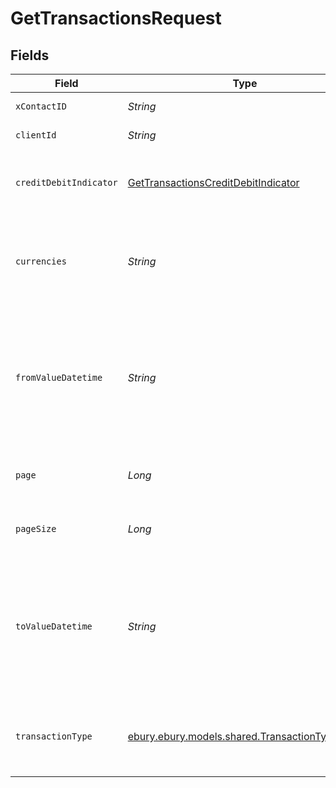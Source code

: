 # GetTransactionsRequest


## Fields

| Field                                                                                                    | Type                                                                                                     | Required                                                                                                 | Description                                                                                              |
| -------------------------------------------------------------------------------------------------------- | -------------------------------------------------------------------------------------------------------- | -------------------------------------------------------------------------------------------------------- | -------------------------------------------------------------------------------------------------------- |
| `xContactID`                                                                                             | *String*                                                                                                 | :heavy_minus_sign:                                                                                       | The ID of the contact                                                                                    |
| `clientId`                                                                                               | *String*                                                                                                 | :heavy_check_mark:                                                                                       | The ID of the client                                                                                     |
| `creditDebitIndicator`                                                                                   | [GetTransactionsCreditDebitIndicator](../../models/operations/GetTransactionsCreditDebitIndicator.md)    | :heavy_minus_sign:                                                                                       | Filter transactions by debit/credit type                                                                 |
| `currencies`                                                                                             | *String*                                                                                                 | :heavy_check_mark:                                                                                       | A comma-separated list of currency codes compliant to ISO 4217                                           |
| `fromValueDatetime`                                                                                      | *String*                                                                                                 | :heavy_minus_sign:                                                                                       | Only return transactions with value date and time after this UTC date and time. YYYY-MM-DDThh:mm format  |
| `page`                                                                                                   | *Long*                                                                                                   | :heavy_minus_sign:                                                                                       | The desired page number for pagination                                                                   |
| `pageSize`                                                                                               | *Long*                                                                                                   | :heavy_minus_sign:                                                                                       | The number of items per page for pagination                                                              |
| `toValueDatetime`                                                                                        | *String*                                                                                                 | :heavy_minus_sign:                                                                                       | Only return transactions with value date and time before this UTC date and time. YYYY-MM-DDThh:mm format |
| `transactionType`                                                                                        | [ebury.ebury.models.shared.TransactionTypeFilter](../../models/shared/TransactionTypeFilter.md)          | :heavy_minus_sign:                                                                                       | Only return transactions of the specified transaction type.                                              |